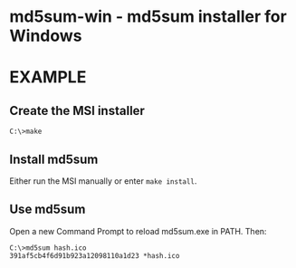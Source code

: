 # md5sum-win - md5sum installer for Windows

# EXAMPLE

## Create the MSI installer

	C:\>make

## Install md5sum

Either run the MSI manually or enter `make install`.

## Use md5sum

Open a new Command Prompt to reload md5sum.exe in PATH. Then:

	C:\>md5sum hash.ico
	391af5cb4f6d91b923a12098110a1d23 *hash.ico